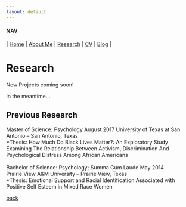 ```yaml
---
layout: default
---
```

#### NAV

| [Home](./index.html) | [About Me](./about.html) | [Research](./research.html) | [CV](./cv.html)  | [Blog](./blog.html) | 


# Research

New Projects coming soon!

In the meantime...

## Previous Research

Master of Science: Psychology	August 2017 <Bbr>
University of Texas at San Antonio – San Antonio, Texas<br>
*Thesis: How Much Do Black Lives Matter?: An Exploratory Study Examining The Relationship Between Activism, Discrimination And Psychological Distress Among African Americans
<br>
<br>
Bachelor of Science: Psychology; Summa Cum Laude	May 2014<br>
Prairie View A&M University – Prairie View, Texas<br>
*Thesis: Emotional Support and Racial Identification Associated with Positive Self Esteem in Mixed Race Women







[back](./)

